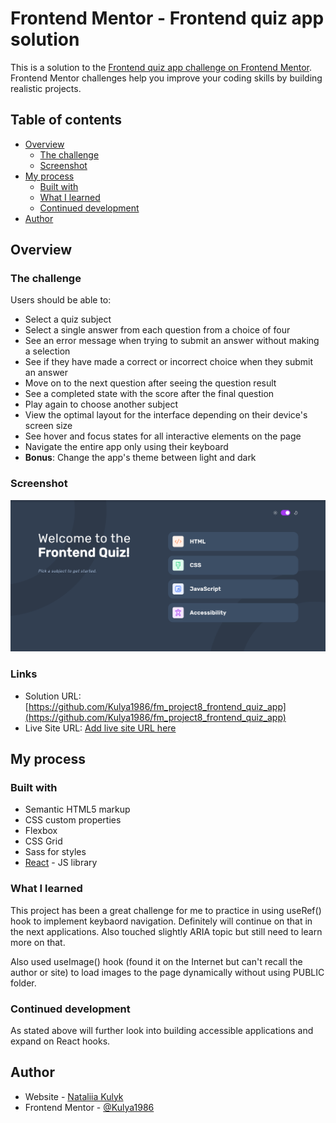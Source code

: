 # Frontend Mentor - Frontend quiz app solution

This is a solution to the [Frontend quiz app challenge on Frontend Mentor](https://www.frontendmentor.io/challenges/frontend-quiz-app-BE7xkzXQnU). Frontend Mentor challenges help you improve your coding skills by building realistic projects.

## Table of contents

- [Overview](#overview)
  - [The challenge](#the-challenge)
  - [Screenshot](#screenshot)
- [My process](#my-process)
  - [Built with](#built-with)
  - [What I learned](#what-i-learned)
  - [Continued development](#continued-development)
- [Author](#author)

## Overview

### The challenge

Users should be able to:

- Select a quiz subject
- Select a single answer from each question from a choice of four
- See an error message when trying to submit an answer without making a selection
- See if they have made a correct or incorrect choice when they submit an answer
- Move on to the next question after seeing the question result
- See a completed state with the score after the final question
- Play again to choose another subject
- View the optimal layout for the interface depending on their device's screen size
- See hover and focus states for all interactive elements on the page
- Navigate the entire app only using their keyboard
- **Bonus**: Change the app's theme between light and dark

### Screenshot

![./Screenshot.png](./Screenshot.png)

### Links

- Solution URL: [https://github.com/Kulya1986/fm_project8_frontend_quiz_app](https://github.com/Kulya1986/fm_project8_frontend_quiz_app)
- Live Site URL: [Add live site URL here](https://your-live-site-url.com)

## My process

### Built with

- Semantic HTML5 markup
- CSS custom properties
- Flexbox
- CSS Grid
- Sass for styles
- [React](https://reactjs.org/) - JS library

### What I learned

This project has been a great challenge for me to practice in using useRef() hook to implement keybaord navigation. Definitely will continue on that in the next applications. Also touched slightly ARIA topic but still need to learn more on that.

Also used useImage() hook (found it on the Internet but can't recall the author or site) to load images to the page dynamically without using PUBLIC folder.

### Continued development

As stated above will further look into building accessible applications and expand on React hooks.

## Author

- Website - [Nataliia Kulyk](https://portfolio-page-sthy.onrender.com)
- Frontend Mentor - [@Kulya1986](https://www.frontendmentor.io/profile/Kulya1986)
